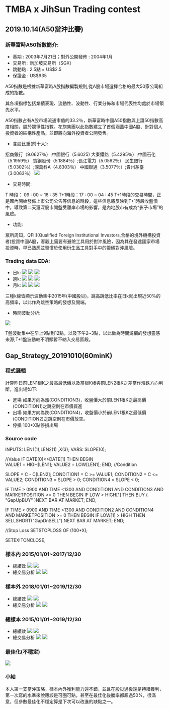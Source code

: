 # TMBA x JihSun Trading contest
## 2019.10.14(A50當沖比賽)

### 新華富時A50指數簡介:
* 基期 : 2003年7月21日；對外公開發佈 : 2004年1月
* 交易所 : 新加坡交易所（SGX）
* 跳動點 : 2.5點 = US$2.5
* 保證金 : US$935

A50指數是根據新華富時A股指數編製規則,從A股市場選擇合格的最大50家公司組成的指數。

其各項指標包括業績表現、流動性、波動性、行業分佈和市場代表性均處於市場領先水平。

A50指數占有A股市場流通市值的33.2％，新華富時中國A50指數與上證50指數高度相關，屬於競爭性指數。花旗集團以此指數建立了首個涵蓋中國A股、針對個人投資者的結構性產品，並即將向海外投資者公開發售。

* 含股比重(前十大):

招商銀行（9.0627％）;中國銀行（5.6025)
大秦鐵路（5.4295％）;中國石化（5.1959％）
寶鋼股份（5.1884％）;長江電力（5.0562％）
民生銀行（5.0302％）;深萬科A（4.8303％）
中國聯通（3.5077％）;貴州茅臺（3.0063％）
![](https://i.imgur.com/gDcKEix.png)

* 交易時間:

T 時段： 09 : 00 ~ 16 : 35
T+1時段：17 : 00 ~ 04 : 45
T+1時段的交易時間，正是國內開始發佈上市公司公告等信息的時段，這些信息將反映到T+1時段收盤價中，導致第二天滬深股市開盤受離岸市場的影響，是內地股市有成為“影子市場”的風險。

* 功能:

眾所周知，QFII((Qualified Foreign Institutional Investors,合格的境外機構投資者)投資中國A股，客觀上需要有避險工具用於對沖風險，因為其在發達國家市場投資時，早已熟悉並習慣於使用衍生品工具對手中的籌碼對沖風險。

### Trading data EDA:
* 日k: 
![](https://i.imgur.com/fgc6XGt.png)
![](https://i.imgur.com/vK49pc3.png)
![](https://i.imgur.com/628KWvK.png)
* 週k:
![](https://i.imgur.com/GDVTVgs.png)
![](https://i.imgur.com/1SlDXtD.png)
![](https://i.imgur.com/BmXHDVJ.png)
* 月k:
![](https://i.imgur.com/GBYoOsX.png)
![](https://i.imgur.com/WjeBTYm.png)
![](https://i.imgur.com/xNqUhzB.png)

三種k線皆顯示波動集中2015年(中國股災)，跳高跳低比率在日k就出現近50%的高頻率，以此作為跳空策略的發想及開端。


* 時間波動分析:

![](https://i.imgur.com/3Lg4n90.png)

T盤波動集中在早上9點到12點，以及下午2~3點，以此做為時間濾網的發想靈感來源;T+1盤波動較不明顯暫不納入交易區段。

## Gap_Strategy_20191010(60minK)
### 程式邏輯

計算昨日前LEN1根K之最高最低價以及當根K棒與前LEN2根K之差當作漲跌方向判斷，進出場如下:

* 進場
如果方向為漲(CONDITION3)，收盤價大於前LEN1根K之最高價(CONDITION1)之跳空則在市價買進
* 出場
如果方向為跌(CONDITION4)，收盤價小於前LEN1根K之最低價(CONDITION2)之跳空則在市價放空。
* 停損
100*X點停損出場

### Source code

INPUTS: LEN1(1),LEN2(1) ,X(3);
VARS: SLOPE(0);

//Value
IF DATE[0]<>DATE[1] THEN BEGIN	
	VALUE1 = HIGH[LEN1];
	VALUE2 = LOW[LEN1];
END;
//Condition

SLOPE = C - C[LEN2];
CONDITION1 = C >= VALUE1;
CONDITION2 = C <= VALUE2;
CONDITION3 = SLOPE > 0;
CONDITION4 = SLOPE < 0; 

IF TIME > 0900 AND TIME <1300 AND CONDITION1 AND CONDITION3 AND MARKETPOSITION <= 0 THEN BEGIN
	IF LOW > HIGH[1] THEN
	BUY ( "GapUpBUY" )NEXT BAR AT MARKET;
END;

IF TIME > 0900 AND TIME <1300 AND CONDITION2 AND CONDITION4 AND MARKETPOSITION >= 0 THEN BEGIN
	IF LOW[1] > HIGH THEN
	SELLSHORT("GapDnSELL") NEXT BAR AT MARKET;
END;

//Stop Loss
SETSTOPLOSS OF (100*X);

SETEXITONCLOSE;

### 樣本內 2015/01/01~2017/12/30
* 總績效
![](https://i.imgur.com/EJgvwWO.png)
![](https://i.imgur.com/KodDYEg.png)
* 總交易分析
![](https://i.imgur.com/q9H7EMX.png)
![](https://i.imgur.com/xxQCYCl.png)

### 樣本外 2018/01/01~2019/12/30
* 總績效
![](https://i.imgur.com/njOgSs9.png)
![](https://i.imgur.com/TN5BCKG.png)
* 總交易分析
![](https://i.imgur.com/6VcB28t.png)
![](https://i.imgur.com/pXNrBZB.png)

### 總樣本 2015/01/01~2019/12/30
* 總績效
![](https://i.imgur.com/Zu1bFZT.png)
![](https://i.imgur.com/AHiTREe.png)
* 總交易分析
![](https://i.imgur.com/F5PiwYN.png)
![](https://i.imgur.com/yg3V4Ew.png)

### 最佳化(不穩定)
![](https://i.imgur.com/Adveehz.png)

### 小結

本人第一支當沖策略，樣本內外獲利能力還不錯，並且在股災過後還是持續獲利，第一次寫的水準來說應該是可圈可點，甚至在最佳化後勝率都超過50%，很滿意，但參數最佳化不穩定算是下次可以改進的缺點之一。
